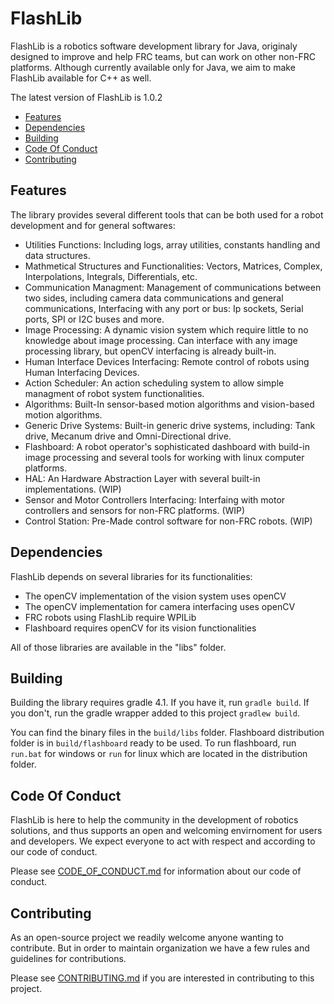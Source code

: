 # FlashLib
FlashLib is a robotics software development library for Java, originaly designed to improve and help FRC teams, but can work on other non-FRC platforms. Although currently available only for Java, we aim to make FlashLib available for C++ as well.

The latest version of FlashLib is 1.0.2

- [Features](#features)
- [Dependencies](#dependencies)
- [Building](#building)
- [Code Of Conduct](#code-of-conduct)
- [Contributing](#contributing)

## Features

The library provides several different tools that can be both used for a robot development and for general softwares:
- Utilities Functions: Including logs, array utilities, constants handling and data structures.
- Mathmetical Structures and Functionalities: Vectors, Matrices, Complex, Interpolations, Integrals, Differentials, etc.
- Communication Managment: Management of communications between two sides, including camera data communications and general communications, Interfacing with any port or bus: Ip sockets, Serial ports, SPI or I2C buses and more.
- Image Processing: A dynamic vision system which require little to no knowledge about image processing. Can interface with any image processing library, but openCV interfacing is already built-in. 
- Human Interface Devices Interfacing: Remote control of robots using Human Interfacing Devices.
- Action Scheduler: An action scheduling system to allow simple managment of robot system functionalities.
- Algorithms: Built-In sensor-based motion algorithms and vision-based motion algorithms.
- Generic Drive Systems: Built-in generic drive systems, including: Tank drive, Mecanum drive and Omni-Directional drive.
- Flashboard: A robot operator's sophisticated dashboard with build-in image processing and several tools for working with linux computer platforms.
- HAL: An Hardware Abstraction Layer with several built-in implementations. (WIP)
- Sensor and Motor Controllers Interfacing: Interfaing with motor controllers and sensors for non-FRC platforms. (WIP)
- Control Station: Pre-Made control software for non-FRC robots. (WIP)

## Dependencies

FlashLib depends on several libraries for its functionalities:
- The openCV implementation of the vision system uses openCV
- The openCV implementation for camera interfacing uses openCV
- FRC robots using FlashLib require WPILib
- Flashboard requires openCV for its vision functionalities

All of those libraries are available in the "libs" folder.

## Building

Building the library requires gradle 4.1. If you have it, run ```gradle build```.
If you don't, run the gradle wrapper added to this project ```gradlew build```.

You can find the binary files in the ```build/libs``` folder. Flashboard distribution folder is in ```build/flashboard``` ready to be
used. To run flashboard, run ```run.bat``` for windows or ```run``` for linux which are located in the distribution folder.

## Code Of Conduct

FlashLib is here to help the community in the development of robotics solutions, and thus supports an open and welcoming 
envirnoment for users and developers. We expect everyone to act with respect and according to our code of conduct.

Please see [CODE_OF_CONDUCT.md](CODE_OF_CONDUCT.md) for information about our code of conduct.

## Contributing

As an open-source project we readily welcome anyone wanting to contribute. But in order to maintain organization we have a few
rules and guidelines for contributions.

Please see [CONTRIBUTING.md](CONTRIBUTING.md) if you are interested in contributing to this project.
